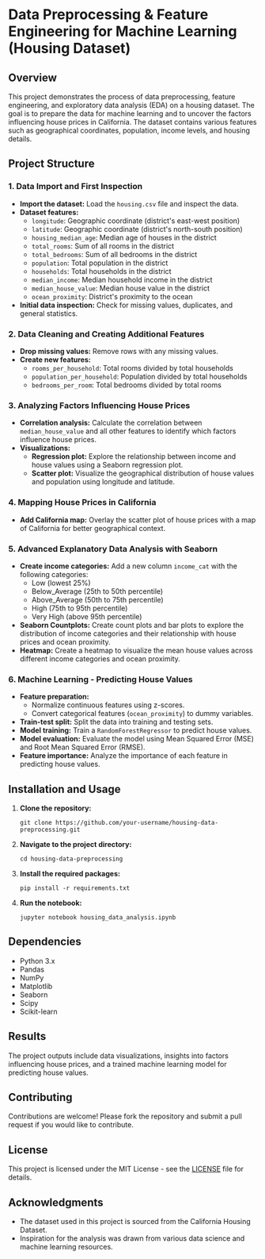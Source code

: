 <!DOCTYPE html>
<html lang="en">
<head>
    <meta charset="UTF-8">
    <meta name="viewport" content="width=device-width, initial-scale=1.0">
    <title>README</title>
</head>
<body>

<h1>Data Preprocessing & Feature Engineering for Machine Learning (Housing Dataset)</h1>

<h2>Overview</h2>
<p>This project demonstrates the process of data preprocessing, feature engineering, and exploratory data analysis (EDA) on a housing dataset. The goal is to prepare the data for machine learning and to uncover the factors influencing house prices in California. The dataset contains various features such as geographical coordinates, population, income levels, and housing details.</p>

<h2>Project Structure</h2>

<h3>1. Data Import and First Inspection</h3>
<ul>
    <li><strong>Import the dataset:</strong> Load the <code>housing.csv</code> file and inspect the data.</li>
    <li><strong>Dataset features:</strong>
        <ul>
            <li><code>longitude</code>: Geographic coordinate (district's east-west position)</li>
            <li><code>latitude</code>: Geographic coordinate (district's north-south position)</li>
            <li><code>housing_median_age</code>: Median age of houses in the district</li>
            <li><code>total_rooms</code>: Sum of all rooms in the district</li>
            <li><code>total_bedrooms</code>: Sum of all bedrooms in the district</li>
            <li><code>population</code>: Total population in the district</li>
            <li><code>households</code>: Total households in the district</li>
            <li><code>median_income</code>: Median household income in the district</li>
            <li><code>median_house_value</code>: Median house value in the district</li>
            <li><code>ocean_proximity</code>: District's proximity to the ocean</li>
        </ul>
    </li>
    <li><strong>Initial data inspection:</strong> Check for missing values, duplicates, and general statistics.</li>
</ul>

<h3>2. Data Cleaning and Creating Additional Features</h3>
<ul>
    <li><strong>Drop missing values:</strong> Remove rows with any missing values.</li>
    <li><strong>Create new features:</strong>
        <ul>
            <li><code>rooms_per_household</code>: Total rooms divided by total households</li>
            <li><code>population_per_household</code>: Population divided by total households</li>
            <li><code>bedrooms_per_room</code>: Total bedrooms divided by total rooms</li>
        </ul>
    </li>
</ul>

<h3>3. Analyzing Factors Influencing House Prices</h3>
<ul>
    <li><strong>Correlation analysis:</strong> Calculate the correlation between <code>median_house_value</code> and all other features to identify which factors influence house prices.</li>
    <li><strong>Visualizations:</strong>
        <ul>
            <li><strong>Regression plot:</strong> Explore the relationship between income and house values using a Seaborn regression plot.</li>
            <li><strong>Scatter plot:</strong> Visualize the geographical distribution of house values and population using longitude and latitude.</li>
        </ul>
    </li>
</ul>

<h3>4. Mapping House Prices in California</h3>
<ul>
    <li><strong>Add California map:</strong> Overlay the scatter plot of house prices with a map of California for better geographical context.</li>
</ul>

<h3>5. Advanced Explanatory Data Analysis with Seaborn</h3>
<ul>
    <li><strong>Create income categories:</strong> Add a new column <code>income_cat</code> with the following categories:
        <ul>
            <li>Low (lowest 25%)</li>
            <li>Below_Average (25th to 50th percentile)</li>
            <li>Above_Average (50th to 75th percentile)</li>
            <li>High (75th to 95th percentile)</li>
            <li>Very High (above 95th percentile)</li>
        </ul>
    </li>
    <li><strong>Seaborn Countplots:</strong> Create count plots and bar plots to explore the distribution of income categories and their relationship with house prices and ocean proximity.</li>
    <li><strong>Heatmap:</strong> Create a heatmap to visualize the mean house values across different income categories and ocean proximity.</li>
</ul>

<h3>6. Machine Learning - Predicting House Values</h3>
<ul>
    <li><strong>Feature preparation:</strong>
        <ul>
            <li>Normalize continuous features using z-scores.</li>
            <li>Convert categorical features (<code>ocean_proximity</code>) to dummy variables.</li>
        </ul>
    </li>
    <li><strong>Train-test split:</strong> Split the data into training and testing sets.</li>
    <li><strong>Model training:</strong> Train a <code>RandomForestRegressor</code> to predict house values.</li>
    <li><strong>Model evaluation:</strong> Evaluate the model using Mean Squared Error (MSE) and Root Mean Squared Error (RMSE).</li>
    <li><strong>Feature importance:</strong> Analyze the importance of each feature in predicting house values.</li>
</ul>

<h2>Installation and Usage</h2>
<ol>
    <li><strong>Clone the repository:</strong>
        <pre><code>git clone https://github.com/your-username/housing-data-preprocessing.git</code></pre>
    </li>
    <li><strong>Navigate to the project directory:</strong>
        <pre><code>cd housing-data-preprocessing</code></pre>
    </li>
    <li><strong>Install the required packages:</strong>
        <pre><code>pip install -r requirements.txt</code></pre>
    </li>
    <li><strong>Run the notebook:</strong>
        <pre><code>jupyter notebook housing_data_analysis.ipynb</code></pre>
    </li>
</ol>

<h2>Dependencies</h2>
<ul>
    <li>Python 3.x</li>
    <li>Pandas</li>
    <li>NumPy</li>
    <li>Matplotlib</li>
    <li>Seaborn</li>
    <li>Scipy</li>
    <li>Scikit-learn</li>
</ul>

<h2>Results</h2>
<p>The project outputs include data visualizations, insights into factors influencing house prices, and a trained machine learning model for predicting house values.</p>

<h2>Contributing</h2>
<p>Contributions are welcome! Please fork the repository and submit a pull request if you would like to contribute.</p>

<h2>License</h2>
<p>This project is licensed under the MIT License - see the <a href="LICENSE">LICENSE</a> file for details.</p>

<h2>Acknowledgments</h2>
<ul>
    <li>The dataset used in this project is sourced from the California Housing Dataset.</li>
    <li>Inspiration for the analysis was drawn from various data science and machine learning resources.</li>
</ul>

</body>
</html>
